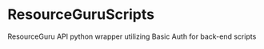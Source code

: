 ResourceGuruScripts
============

ResourceGuru API python wrapper utilizing Basic Auth for back-end scripts
